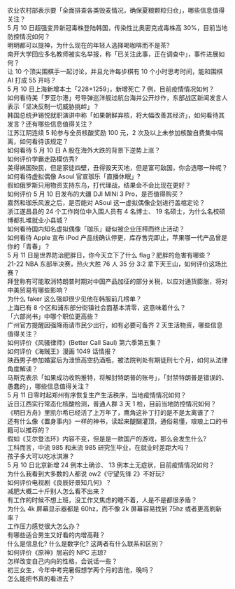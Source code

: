 农业农村部表示要「全面排查各类毁麦情况，确保夏粮颗粒归仓」，哪些信息值得关注？  
5 月 10 日超强变异新冠毒株登陆韩国，传染性比奥密克戎毒株高 30%，目前当地防控情况如何？  
明明都可以提神，为什么现在的年轻人选择喝咖啡而不是茶?  
南开大学回应多名教师被实名举报，称「已关注此事，正在调查中」，事件进展如何？  
让 10 个顶尖围棋手一起讨论，并且允许每步棋有 10 个小时思考时间，能和围棋 AI 打成 55 开吗？  
5 月 10 日上海新增本土「228+1259」，新增死亡 7 例，目前疫情情况如何？  
如何看待美「罗亚尔港」号导弹巡洋舰过航台海并公开炒作，东部战区新闻发言人表示「坚决反制一切威胁挑衅」？  
韩国总统尹锡悦就职演讲中称「如果朝鲜弃核，将大幅改善其经济」，如何看待其发言？还有哪些信息值得关注？  
江苏江阴连续 5 轮参与全员核酸奖励 100 元，2 次及以上未参加核酸自费集中隔离，如何看待该规定？  
如何看待 5 月 10 日 A 股在海外大跌的背景下逆势上涨？  
如何评价学霸走路模仿秀?  
美得祸国殃民，但是家徒四壁，丑得毁天灭地，但是富可敌国，你会选哪一种呢？  
如何看待虚拟偶像 Asoul 官宣珈乐「直播休眠」?  
假如俄罗斯只用物资支持东乌，打代理战，结果会不会比现在更好？  
如何评价 5 月 10 日发布的大疆 DJI MINI 3 Pro，是否值得购买？  
嘉然和珈乐风波之后，是否能对 ASoul 这一虚拟偶像企划进行盖棺定论？  
浙江遂昌县的 24 个工作岗位中入围人员有 4 名博士、 19 名硕士，为什么名校硕博都扎堆就业小县城？  
如何看待国内知名虚拟偶像「珈乐」疑似被企业压榨而终止活动？  
如何看待 Apple 宣布 iPod 产品线确认停更，库存售完即止，苹果哪一代产品曾是你的「青春」？  
5 月 11 日是世界防治肥胖日，你今天立下了什么 flag？肥胖的危害有哪些？  
21-22 NBA 东部半决赛，热火大胜 76 人 35 分 3:2 拿下天王山，如何评价这场比赛？  
拜登称有可能取消特朗普时期对中国产品加征的部分关税，以应对通货膨胀，将对中美贸易有哪些影响？  
为什么 faker 这么强却很少见他在韩服前几榜单？  
上海已有 8 个区和浦东部分街镇社会面基本清零，这意味着什么？  
「六部尚书」中哪个职位更高些？  
广州官方提醒因强降雨请市民少出行，如有必要可备齐 2 天生活物资，哪些信息值得关注？  
如何评价《风骚律师》(Better Call Saul) 第六季第五集？  
如何评价《海贼王》漫画 1049 话情报？  
陕西男子参加婚宴后为泄愤高空扔酒瓶，被法院判处有期徒刑七个月，如何从法律角度解读？  
马斯克表示「如果成功收购推特，将解封特朗普的账号」，「封禁特朗普是错误的、愚蠢的」，哪些信息值得关注？  
5 月 11 日零时起郑州有序恢复生产生活秩序，当地疫情情况如何？  
近日江西实行常态化核酸检测，普通人群 3 天 1 检，目前当地防控情况如何？  
《明日方舟》里凯尔希已经活了上万年了，鹰角这补丁打的是不是太离谱了？  
还有什么像《置身事内》一样的神书，读起来醍醐灌顶，通俗易懂，琅琅上口的书籍可以推荐的？  
假如《艾尔登法环》内容不变，但是是一款国产的游戏，那么会发生什么?  
工科而言，中流 985 和末流 985 研究生毕业，在就业时差距大吗？  
孩子多大可以吃冰淇淋？  
5 月 10 日北京新增 24 例本土确诊、 13 例本土无症状，目前疫情情况如何？  
为什么我看到大多数的人都说 ow2《守望先锋 2》不好玩?  
如何评价电视剧《良辰好景知几何》？  
减肥大概二十斤别人怎么看不出来？  
有工作的时候不想上班，没工作又焦虑的睡不着，人是不是都很矛盾？  
为什么 4k 屏幕显示器都是 60hz，而不像 2k 屏幕容易找到 75hz 或者更高刷新率？  
工作压力感觉很大怎么办？  
有哪些适合男生又好看的内增高鞋？  
什么是信息化? 什么是数字化? 这两者有什么联系和区别？  
如何评价《原神》层岩的 NPC 志琼?  
怎样改变自己内向的性格，会说话一些？  
初三女生，今年中考完暑假想学两个月的吉他，晚吗？  
怎么能把书真的看进去？  
